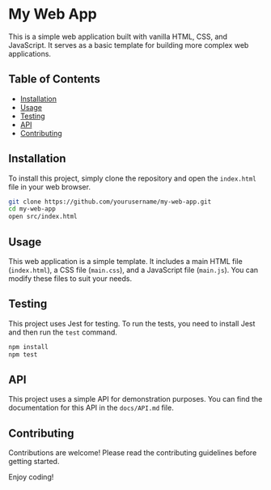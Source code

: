 # My Web App

This is a simple web application built with vanilla HTML, CSS, and JavaScript. It serves as a basic template for building more complex web applications.

## Table of Contents

- [Installation](#installation)
- [Usage](#usage)
- [Testing](#testing)
- [API](#api)
- [Contributing](#contributing)

## Installation

To install this project, simply clone the repository and open the `index.html` file in your web browser.

```bash
git clone https://github.com/yourusername/my-web-app.git
cd my-web-app
open src/index.html
```

## Usage

This web application is a simple template. It includes a main HTML file (`index.html`), a CSS file (`main.css`), and a JavaScript file (`main.js`). You can modify these files to suit your needs.

## Testing

This project uses Jest for testing. To run the tests, you need to install Jest and then run the `test` command.

```bash
npm install
npm test
```

## API

This project uses a simple API for demonstration purposes. You can find the documentation for this API in the `docs/API.md` file.

## Contributing

Contributions are welcome! Please read the contributing guidelines before getting started.

Enjoy coding!